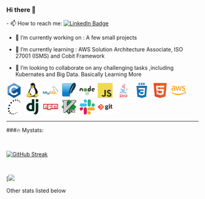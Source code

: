 
### Hi there 👋
<div id="badges">
- 📫 How to reach me:
  <a href="https://www.linkedin.com/in/bmugadza/">
    <img src="https://img.shields.io/badge/LinkedIn-blue?style=for-the-badge&logo=linkedin&logoColor=white" alt="LinkedIn Badge"/>
  </a>
</div>

<!--
**JavaBabyX/JavaBabyX** is a ✨ _special_ ✨ repository because its `README.md` (this file) appears on your GitHub profile.

Here are some ideas to get you started:

- 🤔 I’m looking for help with ...
- 🌱 I’m currently learning : AWS Solution Architecture
- 💬 Ask me about ...
- ⚡ Fun fact: ...
-->

- 🔭 I’m currently working on : A few small projects
 
- 🌱 I’m currently learning : AWS Solution Architecture Associate, ISO 27001 (ISMS) and Cobit Framework

- 👯 I’m looking to collaborate on any challenging tasks ,including Kubernates and Big Data. Basically Learning More

<div>
    <img src="https://github.com/devicons/devicon/blob/master/icons/c/c-original.svg" title="C" alt="C Programming Language" width="40" height="40"/>&nbsp;
    <img src="https://github.com/devicons/devicon/blob/master/icons/linux/linux-original.svg" title="Linux" alt="Linux" width="40" height="40"/>&nbsp;
    <img src="https://github.com/devicons/devicon/blob/master/icons/mysql/mysql-original-wordmark.svg" title="MySQL"  alt="MySQL" width="40" height="40"/>&nbsp;
    <img src="https://github.com/devicons/devicon/blob/master/icons/sqlite/sqlite-original.svg" title="sqlite3" alt="sqlite" width="40" height="40"/>&nbsp;
    <img src="https://github.com/devicons/devicon/blob/master/icons/nodejs/nodejs-original-wordmark.svg" title="NodeJS" alt="NodeJS" width="40" height="40"/>&nbsp;
    <img src="https://github.com/devicons/devicon/blob/master/icons/javascript/javascript-original.svg" title="JavaScript" alt="JavaScript" width="40" height="40"/>&nbsp;
    <img src="https://github.com/devicons/devicon/blob/master/icons/java/java-original-wordmark.svg" title="Java" alt="Java" width="40" height="40"/>&nbsp;
    <img src="https://github.com/devicons/devicon/blob/master/icons/css3/css3-plain-wordmark.svg"  title="CSS3" alt="CSS" width="40" height="40"/>&nbsp;
    <img src="https://github.com/devicons/devicon/blob/master/icons/html5/html5-original.svg" title="HTML5" alt="HTML" width="40" height="40"/>&nbsp;
    <img src="https://github.com/devicons/devicon/blob/master/icons/amazonwebservices/amazonwebservices-plain-wordmark.svg" title="AWS" alt="AWS" width="40" height="40"/>&nbsp;
    <img src="https://github.com/devicons/devicon/blob/master/icons/ssh/ssh-original.svg?short_path=1a8f51f" title="ssh" alt="ssh" width="40" height="40"/>&nbsp;
    <img src="https://github.com/devicons/devicon/blob/master/icons/django/django-plain.svg" title="django" alt="Dj" width="40" height="40"/>&nbsp;
    <img src="https://github.com/devicons/devicon/blob/master/icons/npm/npm-original-wordmark.svg" title="NPM" alt="npm" width="40" height="40"/>&nbsp;
    <img src="https://github.com/devicons/devicon/blob/master/icons/vim/vim-original.svg" title="VIM" alt="vim" width="40" height="40"/>&nbsp;
    <img src="https://github.com/devicons/devicon/blob/master/icons/slack/slack-original.svg" title="slack" alt="Slack" width="40" height="40"/>&nbsp;
    <!--img src="" title="" alt="" width="" height=""/>&nbsp;
    <img src="" title="" alt="" width="" height=""/>&nbsp;
    <img src="" title="" alt="" width="" height=""/>&nbsp;     -->
    <img src="https://github.com/devicons/devicon/blob/master/icons/git/git-original-wordmark.svg" title="Git" **alt="Git" width="40" height="40"/>
</div>

<div><hr></div>

###🔥 Mystats:

<div><br></div>

[![GitHub Streak](https://github-readme-streak-stats.herokuapp.com?user=JavaBabyX&theme=dark&hide_border=true&mode=weekly&background=45%2C431818%2CA13A3A)](https://git.io/streak-stats)

<div><br></div>

[![](https://visitor-badge.laobi.icu/badge?page_id=javaBabyX.JavaBabyX)

Other stats listed below


